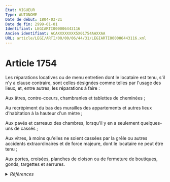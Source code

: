 ```yaml
---
État: VIGUEUR
Type: AUTONOME
Date de début: 1804-03-21
Date de fin: 2999-01-01
Identifiant: LEGIARTI000006443116
Ancien identifiant: ACAXXXXXXXX5X01754AAXXAA
URL: article/LEGI/ARTI/00/00/06/44/31/LEGIARTI000006443116.xml
---
```


<h1>Article 1754</h1>

Les réparations locatives ou de menu entretien dont le locataire est tenu, s'il
n'y a clause contraire, sont celles désignées comme telles par l'usage des
lieux, et, entre autres, les réparations à faire :<br />

Aux âtres, contre-coeurs, chambranles et tablettes de cheminées ;<br />

Au recrépiment du bas des murailles des appartements et autres lieux
d'habitation à la hauteur d'un mètre ;<br />

Aux pavés et carreaux des chambres, lorsqu'il y en a seulement quelques-uns de
cassés ;<br />

Aux vitres, à moins qu'elles ne soient cassées par la grêle ou autres accidents
extraordinaires et de force majeure, dont le locataire ne peut être tenu ;<br />

Aux portes, croisées, planches de cloison ou de fermeture de boutiques, gonds,
targettes et serrures.


<details>
  <summary><em>Références</em></summary>

  <h2>Articles faisant référence à l'article</h2>
  
  <ul>
    <li>
      <a href="https://legal.tricoteuses.fr//redirection/LEGIARTI000047398323?vers=git&vers=legifrance">Décret n° 2023-248 du 3 avril 2023 relatif au conventionnement à l'aide personnalisée au logement des logements-foyers situés en Guadeloupe, Guyane, Martinique, à La Réunion et à Mayotte - article 11 ENTIEREMENT_MODIF</a> CITATION source
    </li>
    <li>
      <a href="https://legal.tricoteuses.fr//redirection/LEGIARTI000023800122?vers=git&vers=legifrance">Code de la construction et de l'habitation - article Annexe 1 au III art R353-159 AUTONOME MODIFIE, en vigueur du 2011-04-02 au 2016-07-01</a> CITATION source
    </li>
    <li>
      <a href="https://legal.tricoteuses.fr//redirection/LEGIARTI000034684718?vers=git&vers=legifrance">Code de la construction et de l'habitation - article Annexe 2 au III art R353-159 AUTONOME MODIFIE, en vigueur du 2017-05-11 au 2019-09-01</a> CITATION source
    </li>
    <li>
      <a href="https://legal.tricoteuses.fr//redirection/LEGIARTI000034684725?vers=git&vers=legifrance">Code de la construction et de l'habitation - article Annexe 1 au III art R353-159 AUTONOME MODIFIE, en vigueur du 2017-05-11 au 2019-09-01</a> CITATION source
    </li>
    <li>
      <a href="https://legal.tricoteuses.fr//redirection/LEGIARTI000006832823?vers=git&vers=legifrance">Code de la construction et de l'habitation - article Annexe 1 à l'article R353-161 AUTONOME MODIFIE, en vigueur du 1984-07-24 au 2011-04-02</a> CITATION source
    </li>
    <li>
      <a href="https://legal.tricoteuses.fr//redirection/LEGIARTI000006897854?vers=git&vers=legifrance">Code de la construction et de l'habitation - article R353-165-4 AUTONOME MODIFIE, en vigueur du 1994-12-27 au 2006-01-01</a> CITATION source
    </li>
    <li>
      <a href="https://legal.tricoteuses.fr//redirection/LEGIARTI000006897855?vers=git&vers=legifrance">Code de la construction et de l'habitation - article R353-165-4 AUTONOME ABROGE, en vigueur du 2006-01-01 au 2011-04-02</a> CITATION source
    </li>
    <li>
      <a href="https://legal.tricoteuses.fr//redirection/LEGIARTI000023816377?vers=git&vers=legifrance">Code de la construction et de l'habitation - article R353-158 AUTONOME VIGUEUR, en vigueur depuis le 2011-04-02</a> CITATION source
    </li>
    <li>
      <a href="https://legal.tricoteuses.fr//redirection/LEGIARTI000038928916?vers=git&vers=legifrance">Code de la construction et de l'habitation - article Annexe 2 au III art R353-159 AUTONOME MODIFIE, en vigueur du 2019-09-01 au 2019-09-01</a> CITATION source
    </li>
    <li>
      <a href="https://legal.tricoteuses.fr//redirection/LEGIARTI000038928963?vers=git&vers=legifrance">Code de la construction et de l'habitation - article Annexe 1 au III art R353-159 AUTONOME MODIFIE, en vigueur du 2019-09-01 au 2019-09-01</a> CITATION source
    </li>
    <li>
      <a href="https://legal.tricoteuses.fr//redirection/LEGIARTI000006424368?vers=git&vers=legifrance">Décret n°91-1158 du 8 novembre 1991 portant approbation de la convention passée entre l'Etat et l'Union centrale des arts décoratifs - article ANNEXE AUTONOME VIGUEUR, en vigueur depuis le 1991-11-10</a> CITATION source
    </li>
    <li>
      <a href="https://legal.tricoteuses.fr//redirection/LEGIARTI000006897822?vers=git&vers=legifrance">Code de la construction et de l'habitation - article R353-158 AUTONOME MODIFIE, en vigueur du 2006-01-01 au 2011-04-02</a> CITATION source
    </li>
    <li>
      <a href="https://legal.tricoteuses.fr//redirection/LEGIARTI000039049222?vers=git&vers=legifrance">Code de la construction et de l'habitation - article Annexe III à l'article D353-32 AUTONOME VIGUEUR, en vigueur depuis le 2019-09-01</a> CITATION source
    </li>
    <li>
      <a href="https://legal.tricoteuses.fr//redirection/LEGIARTI000039048922?vers=git&vers=legifrance">Code de la construction et de l'habitation - article Annexe III à l'article D353-190 AUTONOME VIGUEUR, en vigueur depuis le 2019-09-01</a> CITATION source
    </li>
    <li>
      <a href="https://legal.tricoteuses.fr//redirection/LEGIARTI000033202500?vers=git&vers=legifrance">Code de la construction et de l'habitation - article Annexe 1 au III art R353-159 AUTONOME MODIFIE, en vigueur du 2016-10-01 au 2017-05-11</a> CITATION source
    </li>
    <li>
      <a href="https://legal.tricoteuses.fr//redirection/LEGIARTI000039049027?vers=git&vers=legifrance">Code de la construction et de l'habitation - article Annexe 1 au III art R353-159 AUTONOME MODIFIE, en vigueur du 2019-09-01 au 2022-01-01</a> CITATION source
    </li>
    <li>
      <a href="https://legal.tricoteuses.fr//redirection/LEGIARTI000026617837?vers=git&vers=legifrance">Code de la construction et de l'habitation - article Annexe III à l'article R353-190 AUTONOME MODIFIE, en vigueur du 2012-11-11 au 2019-09-01</a> CITATION source
    </li>
    <li>
      <a href="https://legal.tricoteuses.fr//redirection/LEGIARTI000006897820?vers=git&vers=legifrance">Code de la construction et de l'habitation - article R353-158 AUTONOME MODIFIE, en vigueur du 1979-04-13 au 1994-12-27</a> CITATION source
    </li>
    <li>
      <a href="https://legal.tricoteuses.fr//redirection/LEGIARTI000006897821?vers=git&vers=legifrance">Code de la construction et de l'habitation - article R353-158 AUTONOME MODIFIE, en vigueur du 1994-12-27 au 2006-01-01</a> CITATION source
    </li>
    <li>
      <a href="https://legal.tricoteuses.fr//redirection/LEGIARTI000039048983?vers=git&vers=legifrance">Code de la construction et de l'habitation - article Annexe 2 au III art R353-159 AUTONOME VIGUEUR, en vigueur depuis le 2019-09-01</a> CITATION source
    </li>
    <li>
      <a href="https://legal.tricoteuses.fr//redirection/LEGIARTI000006543857?vers=git&vers=legifrance">Décret n°98-222 du 20 mars 1998 portant approbation de la convention passée entre l'Etat et l'Union centrale des arts décoratifs - article ANNEXE AUTONOME MODIFIE, en vigueur du 1997-01-01 au 2003-01-01</a> CITATION source
    </li>
    <li>
      <a href="https://legal.tricoteuses.fr//redirection/LEGIARTI000023798528?vers=git&vers=legifrance">Décret n° 2011-356 du 30 mars 2011 relatif aux conventions conclues en application de l'article L. 351-2 du code de la construction et de l'habitation pour les logements-foyers - article 1 ENTIEREMENT_MODIF</a> CITATION source
    </li>
    <li>
      <a href="https://legal.tricoteuses.fr//redirection/LEGIARTI000042983059?vers=git&vers=legifrance">Décret n°98-222 du 20 mars 1998 portant approbation de la convention passée entre l'Etat et l'Union centrale des arts décoratifs - article ANNEXE AUTONOME VIGUEUR, en vigueur depuis le 2021-01-02</a> CITATION source
    </li>
    <li>
      <a href="https://legal.tricoteuses.fr//redirection/LEGIARTI000021282500?vers=git&vers=legifrance">Décret n°98-222 du 20 mars 1998 portant approbation de la convention passée entre l'Etat et l'Union centrale des arts décoratifs - article ANNEXE AUTONOME MODIFIE, en vigueur du 2010-01-13 au 2021-01-02</a> CITATION source
    </li>
    <li>
      <a href="https://legal.tricoteuses.fr//redirection/LEGIARTI000047398367?vers=git&vers=legifrance">Décret n° 2023-248 du 3 avril 2023 relatif au conventionnement à l'aide personnalisée au logement des logements-foyers situés en Guadeloupe, Guyane, Martinique, à La Réunion et à Mayotte - article 11 ENTIEREMENT_MODIF</a> CITATION source
    </li>
    <li>
      <a href="https://legal.tricoteuses.fr//redirection/LEGIARTI000026617868?vers=git&vers=legifrance">Code de la construction et de l'habitation - article Annexe III à l'article R353-32 AUTONOME MODIFIE, en vigueur du 2012-11-11 au 2019-09-01</a> CITATION source
    </li>
  </ul>
  
  <h2>Références faites par l'article</h2>
  
  <ul>
    <li>
      1991-11-08 CITATION cible <a href="https://legal.tricoteuses.fr//redirection/LEGIARTI000006424368?vers=git&vers=legifrance">Décret n°91-1158 du 8 novembre 1991 portant approbation de la convention passée entre l'Etat et l'Union centrale des arts décoratifs - article ANNEXE AUTONOME VIGUEUR, en vigueur depuis le 1991-11-10</a>
    </li>
    <li>
      1998-03-20 CITATION cible <a href="https://legal.tricoteuses.fr//redirection/LEGIARTI000042983059?vers=git&vers=legifrance">Décret n°98-222 du 20 mars 1998 portant approbation de la convention passée entre l'Etat et l'Union centrale des arts décoratifs - article ANNEXE AUTONOME VIGUEUR, en vigueur depuis le 2021-01-02</a>
    </li>
    <li>
      2011-03-30 CITATION cible <a href="https://legal.tricoteuses.fr//redirection/LEGIARTI000023798528?vers=git&vers=legifrance">Décret n° 2011-356 du 30 mars 2011 relatif aux conventions conclues en application de l'article L. 351-2 du code de la construction et de l'habitation pour les logements-foyers - article 1 ENTIEREMENT_MODIF</a>
    </li>
    <li>
      2023-04-03 CITATION cible <a href="https://legal.tricoteuses.fr//redirection/LEGIARTI000047398367?vers=git&vers=legifrance">Décret n° 2023-248 du 3 avril 2023 relatif au conventionnement à l'aide personnalisée au logement des logements-foyers situés en Guadeloupe, Guyane, Martinique, à La Réunion et à Mayotte - article 11 ENTIEREMENT_MODIF</a>
    </li>
    <li>
      2023-04-03 CITATION cible <a href="https://legal.tricoteuses.fr//redirection/LEGIARTI000047398323?vers=git&vers=legifrance">Décret n° 2023-248 du 3 avril 2023 relatif au conventionnement à l'aide personnalisée au logement des logements-foyers situés en Guadeloupe, Guyane, Martinique, à La Réunion et à Mayotte - article 11 ENTIEREMENT_MODIF</a>
    </li>
    <li>
      2999-01-01 CITATION cible <a href="https://legal.tricoteuses.fr//redirection/LEGIARTI000039049027?vers=git&vers=legifrance">Code de la construction et de l'habitation - article Annexe 1 au III art R353-159 AUTONOME MODIFIE, en vigueur du 2019-09-01 au 2022-01-01</a>
    </li>
    <li>
      2999-01-01 CITATION cible <a href="https://legal.tricoteuses.fr//redirection/LEGIARTI000039048983?vers=git&vers=legifrance">Code de la construction et de l'habitation - article Annexe 2 au III art R353-159 AUTONOME VIGUEUR, en vigueur depuis le 2019-09-01</a>
    </li>
    <li>
      2999-01-01 CITATION cible <a href="https://legal.tricoteuses.fr//redirection/LEGIARTI000039048922?vers=git&vers=legifrance">Code de la construction et de l'habitation - article Annexe III à l'article D353-190 AUTONOME VIGUEUR, en vigueur depuis le 2019-09-01</a>
    </li>
    <li>
      2999-01-01 CITATION cible <a href="https://legal.tricoteuses.fr//redirection/LEGIARTI000039049222?vers=git&vers=legifrance">Code de la construction et de l'habitation - article Annexe III à l'article D353-32 AUTONOME VIGUEUR, en vigueur depuis le 2019-09-01</a>
    </li>
    <li>
      2999-01-01 CITATION cible <a href="https://legal.tricoteuses.fr//redirection/LEGIARTI000023816377?vers=git&vers=legifrance">Code de la construction et de l'habitation - article R353-158 AUTONOME VIGUEUR, en vigueur depuis le 2011-04-02</a>
    </li>
    <li>
      2999-01-01 CITATION cible <a href="https://legal.tricoteuses.fr//redirection/LEGIARTI000006897855?vers=git&vers=legifrance">Code de la construction et de l'habitation - article R353-165-4 AUTONOME ABROGE, en vigueur du 2006-01-01 au 2011-04-02</a>
    </li>
    <li>
      CODIFICATION source Loi 1804-03-07
    </li>
    <li>
      CREATION source Loi 1804-03-07 promulguée le 17 mars 1804
    </li>
  </ul>
</details>
